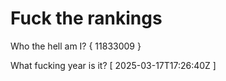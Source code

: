 # Fuck the rankings

Who the hell am I?
{ 11833009 }

What fucking year is it?
[ 2025-03-17T17:26:40Z ]
